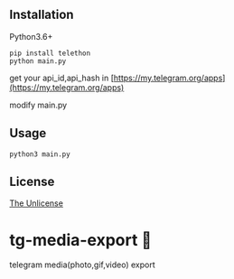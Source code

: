 

## Installation

Python3.6+

```
pip install telethon
python main.py

```



get your api_id,api_hash in 
[https://my.telegram.org/apps](https://my.telegram.org/apps)

modify main.py

## Usage

```
python3 main.py
```

## License

[The Unlicense](https://unlicense.org)

# tg-media-export 👻
telegram media(photo,gif,video) export
